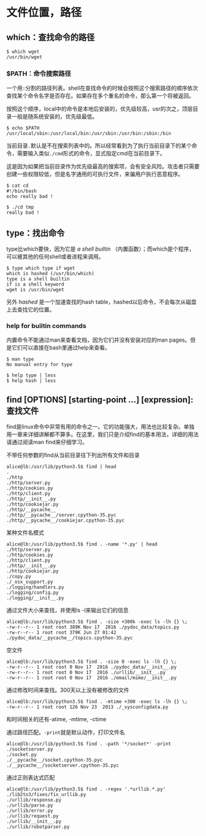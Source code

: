 # 文件位置，路径

## which：查找命令的路径

    $ which wget
    /usr/bin/wget

### $PATH：命令搜索路径

一个用`:`分割的路径列表。shell在查找命令的时候会按照这个搜索路径的顺序依次查找某个命令名字是否存在。如果存在多个重名的命令，那么第一个将被返回。

按照这个顺序，local中的命令是本地后安装的，优先级较高，usr的次之，顶层目录一般是随系统安装的，优先级最低。

    $ echo $PATH
    /usr/local/sbin:/usr/local/bin:/usr/sbin:/usr/bin:/sbin:/bin

当前目录`.`默认是不在搜索列表中的。所以经常看到为了执行当前目录下的某个命令，需要输入类似`./cmd`形式的命令，显式指定cmd在当前目录下。

这是因为如果把当前目录作为优先级最高的搜索项，会有安全风险。攻击者只需要创建一些权限较低，但是名字通用的可执行文件，来骗用户执行恶意程序。

    $ cat cd
    #!/bin/bash
    echo really bad !
    
    $ ./cd tmp
    really bad !

## type：找出命令

type比which要快，因为它是 *a shell builtin* （内置函数）；而which是个程序，可以被其他的任何shell或者进程来调用。

    $ type which type if wget
    which is hashed (/usr/bin/which)
    type is a shell builtin
    if is a shell keyword
    wget is /usr/bin/wget

另外 *hashed* 是一个加速查找的hash table，hashed以后命令，不会每次从磁盘上去查找它的位置。

### help for builtin commands

内置命令不能通过man来查看文档，因为它们并没有安装对应的man pages。但是它们可以直接在bash里通过help来查看。

    $ man type
    No manual entry for type

    $ help type | less
    $ help hash | less

## find [OPTIONS] [starting-point ...] [expression]: 查找文件

find是linux命令中非常有用的命令之一。它的功能强大，用法也比较复杂。单独用一章来详细讲解都不算多。在这里，我们只是介绍find的基本用法，详细的用法请通过阅读man find来仔细学习。

不带任何参数的find从当前目录往下列出所有文件和目录

    alice@lb:/usr/lib/python3.5$ find | head
    .
    ./http
    ./http/server.py
    ./http/cookies.py
    ./http/client.py
    ./http/__init__.py
    ./http/cookiejar.py
    ./http/__pycache__
    ./http/__pycache__/server.cpython-35.pyc
    ./http/__pycache__/cookiejar.cpython-35.pyc

某种文件名模式

    alice@lb:/usr/lib/python3.5$ find . -name '*.py' | head
    ./http/server.py
    ./http/cookies.py
    ./http/client.py
    ./http/__init__.py
    ./http/cookiejar.py
    ./copy.py
    ./_osx_support.py
    ./logging/handlers.py
    ./logging/config.py
    ./logging/__init__.py

通过文件大小来查找，并使用ls -l来输出它们的信息

    alice@lb:/usr/lib/python3.5$ find . -size +300k -exec ls -lh {} \;
    -rw-r--r-- 1 root root 389K Nov 17  2016 ./pydoc_data/topics.py
    -rw-r--r-- 1 root root 379K Jun 27 01:42 ./pydoc_data/__pycache__/topics.cpython-35.pyc

空文件

    alice@lb:/usr/lib/python3.5$ find . -size 0 -exec ls -lh {} \;
    -rw-r--r-- 1 root root 0 Nov 17  2016 ./pydoc_data/__init__.py
    -rw-r--r-- 1 root root 0 Nov 17  2016 ./urllib/__init__.py
    -rw-r--r-- 1 root root 0 Nov 17  2016 ./email/mime/__init__.py

通过修改时间来查找。300天以上没有被修改的文件

    alice@lb:/usr/lib/python3.5$ find . -mtime +300 -exec ls -lh {} \;
    -rw-r--r-- 1 root root 126 Nov 23  2013 ./_sysconfigdata.py

和时间相关的还有-atime, -mtime, -ctime

通过路径匹配。`-print`就是默认动作，打印文件名

    alice@lb:/usr/lib/python3.5$ find . -path '*/socket*' -print
    ./socketserver.py
    ./socket.py
    ./__pycache__/socket.cpython-35.pyc
    ./__pycache__/socketserver.cpython-35.pyc

通过正则表达式匹配

    alice@lb:/usr/lib/python3.5$ find . -regex '.*urllib.*.py'
    ./lib2to3/fixes/fix_urllib.py
    ./urllib/response.py
    ./urllib/parse.py
    ./urllib/error.py
    ./urllib/request.py
    ./urllib/__init__.py
    ./urllib/robotparser.py
